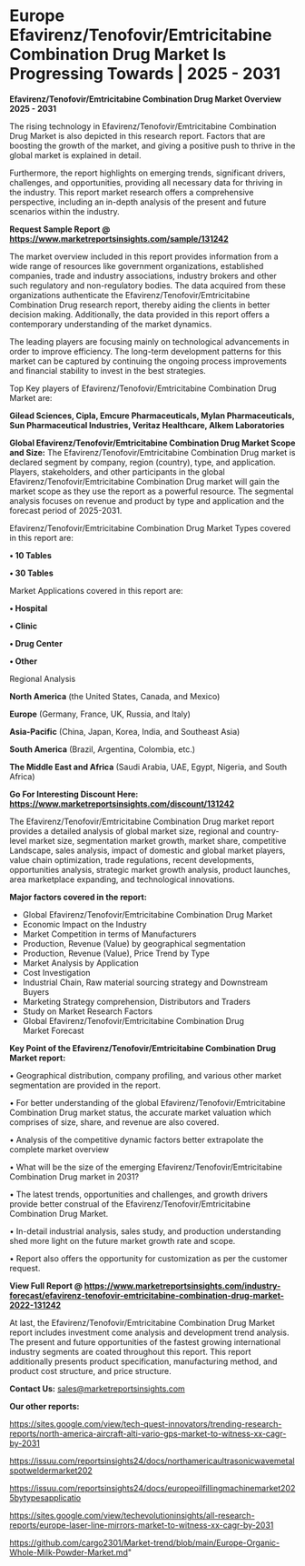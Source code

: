 # Europe Efavirenz/Tenofovir/Emtricitabine Combination Drug Market Is Progressing Towards | 2025 - 2031

<Strong> Efavirenz/Tenofovir/Emtricitabine Combination Drug Market Overview 2025 - 2031</strong>

The rising technology in Efavirenz/Tenofovir/Emtricitabine Combination Drug Market is also depicted in this research report. Factors that are boosting the growth of the market, and giving a positive push to thrive in the global market is explained in detail.

Furthermore, the report highlights on emerging trends, significant drivers, challenges, and opportunities, providing all necessary data for thriving in the industry. This report market research offers a comprehensive perspective, including an in-depth analysis of the present and future scenarios within the industry.

<strong>Request Sample Report @ <a href=https://www.marketreportsinsights.com/sample/131242>https://www.marketreportsinsights.com/sample/131242</a></strong>

The market overview included in this report provides information from a wide range of resources like government organizations, established companies, trade and industry associations, industry brokers and other such regulatory and non-regulatory bodies. The data acquired from these organizations authenticate the Efavirenz/Tenofovir/Emtricitabine Combination Drug research report, thereby aiding the clients in better decision making. Additionally, the data provided in this report offers a contemporary understanding of the market dynamics.

The leading players are focusing mainly on technological advancements in order to improve efficiency. The long-term development patterns for this market can be captured by continuing the ongoing process improvements and financial stability to invest in the best strategies.

Top Key players of Efavirenz/Tenofovir/Emtricitabine Combination Drug Market are:

<strong>Gilead Sciences, Cipla, Emcure Pharmaceuticals, Mylan Pharmaceuticals, Sun Pharmaceutical Industries, Veritaz Healthcare, Alkem Laboratories</strong>

<strong><b>Global Efavirenz/Tenofovir/Emtricitabine Combination Drug Market Scope and Size:</b></strong>
The Efavirenz/Tenofovir/Emtricitabine Combination Drug market is declared segment by company, region (country), type, and application. Players, stakeholders, and other participants in the global Efavirenz/Tenofovir/Emtricitabine Combination Drug market will gain the market scope as they use the report as a powerful resource. The segmental analysis focuses on revenue and product by type and application and the forecast period of 2025-2031.

Efavirenz/Tenofovir/Emtricitabine Combination Drug Market Types covered in this report are:

<strong>• 10 Tables

• 30 Tables</strong>

Market Applications covered in this report are:

<strong>• Hospital

• Clinic

• Drug Center

• Other</strong> 

Regional Analysis

<strong>North America</strong> (the United States, Canada, and Mexico)

<strong>Europe</strong> (Germany, France, UK, Russia, and Italy)

<strong>Asia-Pacific</strong> (China, Japan, Korea, India, and Southeast Asia)

<strong>South America</strong> (Brazil, Argentina, Colombia, etc.)

<strong>The Middle East and Africa</strong> (Saudi Arabia, UAE, Egypt, Nigeria, and South Africa)

<strong>Go For Interesting Discount Here: <a href=https://www.marketreportsinsights.com/discount/131242>https://www.marketreportsinsights.com/discount/131242</a></strong>

The Efavirenz/Tenofovir/Emtricitabine Combination Drug market report provides a detailed analysis of global market size, regional and country-level market size, segmentation market growth, market share, competitive Landscape, sales analysis, impact of domestic and global market players, value chain optimization, trade regulations, recent developments, opportunities analysis, strategic market growth analysis, product launches, area marketplace expanding, and technological innovations.

<strong><b>Major factors covered in the report:</b></strong>
<ul>
  <li>Global Efavirenz/Tenofovir/Emtricitabine Combination Drug Market </li>
  <li>Economic Impact on the Industry</li>
  <li>Market Competition in terms of Manufacturers</li>
  <li>Production, Revenue (Value) by geographical segmentation</li>
  <li>Production, Revenue (Value), Price Trend by Type</li>
  <li>Market Analysis by Application</li>
  <li>Cost Investigation</li>
  <li>Industrial Chain, Raw material sourcing strategy and Downstream Buyers</li>
  <li>Marketing Strategy comprehension, Distributors and Traders</li>
  <li>Study on Market Research Factors</li>
  <li>Global Efavirenz/Tenofovir/Emtricitabine Combination Drug Market Forecast</li>
</ul>

<strong><b>Key Point of the Efavirenz/Tenofovir/Emtricitabine Combination Drug Market report:</b></strong>

• Geographical distribution, company profiling, and various other market segmentation are provided in the report.

• For better understanding of the global Efavirenz/Tenofovir/Emtricitabine Combination Drug market status, the accurate market valuation which comprises of size, share, and revenue are also covered.

• Analysis of the competitive dynamic factors better extrapolate the complete market overview

• What will be the size of the emerging Efavirenz/Tenofovir/Emtricitabine Combination Drug market in 2031?

• The latest trends, opportunities and challenges, and growth drivers provide better construal of the Efavirenz/Tenofovir/Emtricitabine Combination Drug Market.

• In-detail industrial analysis, sales study, and production understanding shed more light on the future market growth rate and scope.

• Report also offers the opportunity for customization as per the customer request.

<strong><b>View Full Report @ <a href=https://www.marketreportsinsights.com/industry-forecast/efavirenz-tenofovir-emtricitabine-combination-drug-market-2022-131242>https://www.marketreportsinsights.com/industry-forecast/efavirenz-tenofovir-emtricitabine-combination-drug-market-2022-131242</a></b></strong>


At last, the Efavirenz/Tenofovir/Emtricitabine Combination Drug Market report includes investment come analysis and development trend analysis. The present and future opportunities of the fastest growing international industry segments are coated throughout this report. This report additionally presents product specification, manufacturing method, and product cost structure, and price structure.

<strong>Contact Us:</strong>
sales@marketreportsinsights.com

<strong>Our other reports:</strong>

<a href=https://sites.google.com/view/tech-quest-innovators/trending-research-reports/north-america-aircraft-alti-vario-gps-market-to-witness-xx-cagr-by-2031>https://sites.google.com/view/tech-quest-innovators/trending-research-reports/north-america-aircraft-alti-vario-gps-market-to-witness-xx-cagr-by-2031</a>

<a href=https://issuu.com/reportsinsights24/docs/northamericaultrasonicwavemetalspotweldermarket202>https://issuu.com/reportsinsights24/docs/northamericaultrasonicwavemetalspotweldermarket202</a>

<a href=https://issuu.com/reportsinsights24/docs/europeoilfillingmachinemarket2025bytypesapplicatio>https://issuu.com/reportsinsights24/docs/europeoilfillingmachinemarket2025bytypesapplicatio</a>

<a href=https://sites.google.com/view/techevolutioninsights/all-research-reports/europe-laser-line-mirrors-market-to-witness-xx-cagr-by-2031>https://sites.google.com/view/techevolutioninsights/all-research-reports/europe-laser-line-mirrors-market-to-witness-xx-cagr-by-2031</a>

<a href=https://github.com/cargo2301/Market-trend/blob/main/Europe-Organic-Whole-Milk-Powder-Market.md>https://github.com/cargo2301/Market-trend/blob/main/Europe-Organic-Whole-Milk-Powder-Market.md</a>"
